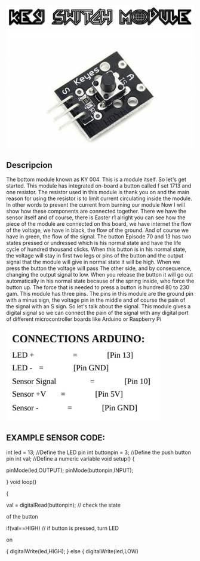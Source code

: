 ![](p1.png) 
![](keyswitchmodule2.PNG)

## Descripcion

The bottom module known as KY 004. This is a module itself. So
let's get started. This module has integrated on-board a button called
f set 1713 and one resistor. The resistor used in this module is thank
you on and the main reason for using the resistor is to limit current
circulating inside the module. In other words to prevent the current
from burning our module Now I will show how these components
are connected together. There we have the sensor itself and of
course, there is Easter r1 alright you can see how the piece of the
module are connected on this board, we have internet the flow of the
voltage, we have in black, the flow of the ground.
And of course we have in green, the flow of the signal. The button
Episode 70 and 13 has two states pressed or undressed which is his
normal state and have the life cycle of hundred thousand clicks.
When this button is in his normal state, the voltage will stay in first
two legs or pins of the button and the output signal that the module
will give in normal state it will be high. When we press the button
the voltage will pass The other side, and by consequence, changing
the output signal to low. When you release the button it will go out
automatically in his normal state because of the spring inside, who
force the button up. The force that is needed to press a button is
hundred 80 to 230 gam. This module has three pins. The pins in this
module are the ground pin with a minus sign, the voltage pin in the
middle and of course the pain of the signal with an S sign. So let's
talk about the signal. This module gives a digital signal so we can
connect the pain of the signal with any digital port of different
microcontroller boards like Arduino or Raspberry Pi

![](p3.PNG)

## EXAMPLE SENSOR CODE:
int led = 13; //Define the LED pin
int buttonpin = 3; //Define the push button pin
int val; //Define a numeric variable
void setup()
{

pinMode(led,OUTPUT);
pinMode(buttonpin,INPUT);

}
void loop()

{

val = digitalRead(buttonpin); // check the state

of the button

if(val==HIGH) // if button is pressed, turn LED

on

{
digitalWrite(led,HIGH);
}
else
{
digitalWrite(led,LOW)
